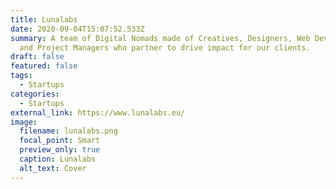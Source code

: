 ```yaml
---
title: Lunalabs
date: 2020-09-04T15:07:52.533Z
summary: A team of Digital Nomads made of Creatives, Designers, Web Developers
  and Project Managers who partner to drive impact for our clients.
draft: false
featured: false
tags:
  - Startups
categories:
  - Startups
external_link: https://www.lunalabs.eu/
image:
  filename: lunalabs.png
  focal_point: Smart
  preview_only: true
  caption: Lunalabs
  alt_text: Cover
---
```

